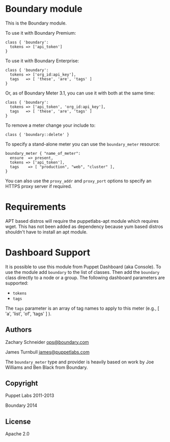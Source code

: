 Boundary module
=

This is the Boundary module.

To use it with Boundary Premium:

    class { 'boundary':
      tokens => ['api_token']
	}

To use it with Boundary Enterprise:

    class { 'boundary':
      tokens => ['org_id:api_key'],
      tags   => [ 'these', 'are', 'tags' ]
    }

Or, as of Boundary Meter 3.1, you can use it with both at the same time:

    class { 'boundary':
      tokens => ['api_token', 'org_id:api_key'],
      tags   => [ 'these', 'are', 'tags' ]
    }

To remove a meter change your include to:

    class { 'boundary::delete' }

To specify a stand-alone meter you can use the `boundary_meter` resource:

    boundary_meter { "name_of_meter":
      ensure  => present,
      tokens => ['api_token'],
      tags    => [ "production", "web", "cluster" ],
    }

You can also use the `proxy_addr` and `proxy_port` options to specify an HTTPS
proxy server if required.

Requirements
==

APT based distros will require the puppetlabs-apt module which requires wget. This
has not been added as dependency because yum based distros shouldn't have to install
an apt module.

Dashboard Support
==

It is possible to use this module from Puppet Dashboard (aka Console). To use
the module add `boundary` to the list of classes. Then add the `boundary`
class directly to a node or a group. The following dashboard parameters are
supported:

- `tokens`
- `tags`

The `tags` parameter is an array of tag names to apply to this meter
(e.g., [ 'a', 'list', 'of', 'tags' ] ).

Authors
---

Zachary Schneider <ops@boundary.com>

James Turnbull <james@puppetlabs.com>

The `boundary_meter` type and provider is heavily based on work by Joe Williams and Ben Black from Boundary.

Copyright
---

Puppet Labs 2011-2013

Boundary 2014

License
---

Apache 2.0


